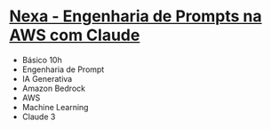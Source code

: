 # [Nexa - Engenharia de Prompts na AWS com Claude](https://web.dio.me/track/engenharia-prompts-aws)

- Básico 10h
- Engenharia de Prompt
- IA Generativa
- Amazon Bedrock
- AWS
- Machine Learning
- Claude 3
